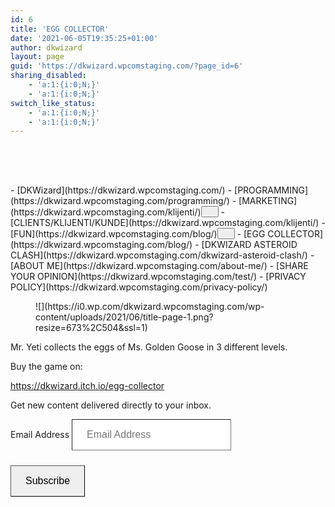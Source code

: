 ```yaml
---
id: 6
title: 'EGG COLLECTOR'
date: '2021-06-05T19:35:25+01:00'
author: dkwizard
layout: page
guid: 'https://dkwizard.wpcomstaging.com/?page_id=6'
sharing_disabled:
    - 'a:1:{i:0;N;}'
    - 'a:1:{i:0;N;}'
switch_like_status:
    - 'a:1:{i:0;N;}'
    - 'a:1:{i:0;N;}'
---
```


<div aria-hidden="true" class="wp-block-spacer desktop-only" style="height:64px"></div><nav aria-label="Navigation 5" class="wp-container-5 has-text-color has-foreground-color wp-block-navigation">- [<span class="wp-block-navigation-item__label">DKWizard</span>](https://dkwizard.wpcomstaging.com/)
- [<span class="wp-block-navigation-item__label">PROGRAMMING</span>](https://dkwizard.wpcomstaging.com/programming/)
- [MARKETING](https://dkwizard.wpcomstaging.com/klijenti/)<button aria-expanded="false" aria-label="MARKETING submenu" class="wp-block-navigation__submenu-icon wp-block-navigation-submenu__toggle"><svg aria-hidden="true" fill="none" focusable="false" height="12" viewbox="0 0 12 12" width="12" xmlns="http://www.w3.org/2000/svg"><path d="M1.50002 4L6.00002 8L10.5 4" stroke-width="1.5"></path></svg></button>
    - [<span class="wp-block-navigation-item__label">CLIENTS/KLIJENTI/KUNDE</span>](https://dkwizard.wpcomstaging.com/klijenti/)
- [FUN](https://dkwizard.wpcomstaging.com/blog/)<button aria-expanded="false" aria-label="FUN submenu" class="wp-block-navigation__submenu-icon wp-block-navigation-submenu__toggle"><svg aria-hidden="true" fill="none" focusable="false" height="12" viewbox="0 0 12 12" width="12" xmlns="http://www.w3.org/2000/svg"><path d="M1.50002 4L6.00002 8L10.5 4" stroke-width="1.5"></path></svg></button>
    - [<span class="wp-block-navigation-item__label">EGG COLLECTOR</span>](https://dkwizard.wpcomstaging.com/blog/)
    - [<span class="wp-block-navigation-item__label">DKWIZARD ASTEROID CLASH</span>](https://dkwizard.wpcomstaging.com/dkwizard-asteroid-clash/)
- [<span class="wp-block-navigation-item__label">ABOUT ME</span>](https://dkwizard.wpcomstaging.com/about-me/)
- [<span class="wp-block-navigation-item__label">SHARE YOUR OPINION</span>](https://dkwizard.wpcomstaging.com/test/)
- [<span class="wp-block-navigation-item__label">PRIVACY POLICY</span>](https://dkwizard.wpcomstaging.com/privacy-policy/)

</nav><figure class="wp-block-image size-large is-resized is-style-default">![](https://i0.wp.com/dkwizard.wpcomstaging.com/wp-content/uploads/2021/06/title-page-1.png?resize=673%2C504&ssl=1)</figure>Mr. Yeti collects the eggs of Ms. Golden Goose in 3 different levels.

Buy the game on:

<https://dkwizard.itch.io/egg-collector>

Get new content delivered directly to your inbox.

<div class="wp-block-jetpack-subscriptions wp-block-jetpack-subscriptions__supports-newline wp-block-jetpack-subscriptions__use-newline"><div class="jetpack_subscription_widget"> <form accept-charset="utf-8" action="#" id="subscribe-blog-1" method="post"> <label class="screen-reader-text" for="subscribe-field-1" id="jetpack-subscribe-label"> Email Address </label> <input id="subscribe-field-1" name="email" placeholder="Email Address" required="required" style="font-size: 16px; padding: 15px 23px 15px 23px; border-radius: 0px; border-width: 1px;" type="email" value=""></input>

 <input name="action" type="hidden" value="subscribe"></input><input name="source" type="hidden" value="https://dkwizard.wpcomstaging.com/wp-admin/export.php?type=jekyll"></input><input name="sub-type" type="hidden" value="widget"></input><input name="redirect_fragment" type="hidden" value="subscribe-blog-1"></input><input id="_wpnonce" name="_wpnonce" type="hidden" value="b88955331d"></input><button class="wp-block-button__link has-text-color has-background-color has-background has-primary-background-color" name="jetpack_subscriptions_widget" style="font-size: 16px; padding: 15px 23px 15px 23px; margin-top: 10px; border-radius: 0px; border-width: 1px;" type="submit"> Subscribe </button>

 </form></div></div>
